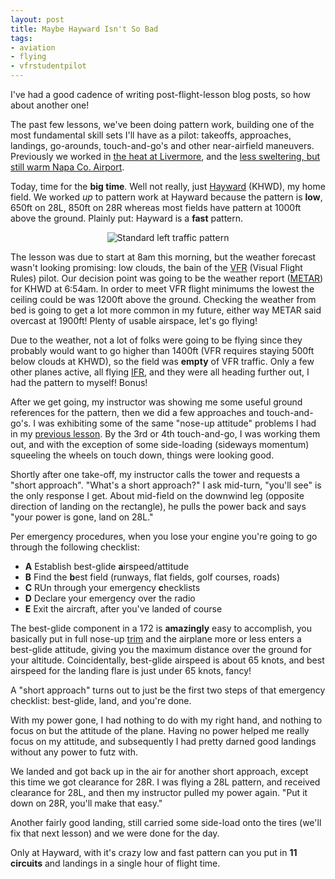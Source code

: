 ```yaml
---
layout: post
title: Maybe Hayward Isn't So Bad
tags:
- aviation
- flying
- vfrstudentpilot
---
```


I've had a good cadence of writing post-flight-lesson blog posts, so how about
another one!


The past few lessons, we've been doing pattern work, building one of the most
fundamental skill sets I'll have as a pilot: takeoffs, approaches, landings,
go-arounds, touch-and-go's and other near-airfield maneuvers. Previously we
worked in [the heat at
Livermore](/2013/06/01/wheels-down-livermore.html), and the [less sweltering,
but still warm Napa Co. Airport](/2013/06/08/good-morning-napa.html).


Today, time for the **big time**. Well not really, just
[Hayward](http://www.airnav.com/airport/KHWD) (KHWD), my home field. We worked *up* to
pattern work at Hayward because the pattern is **low**, 650ft on 28L, 850ft on
28R whereas most fields have pattern at 1000ft above the ground. Plainly put: Hayward is a
**fast** pattern.

<center><img
src="http://agentdero.cachefly.net/unethicalblogger.com/images/Traffic_Pattern_small.jpg"
alt="Standard left traffic pattern"/></center>

The lesson was due to start at 8am this morning, but the weather forecast
wasn't looking promising: low clouds, the bain of the
[VFR](https://en.wikipedia.org/wiki/Visual_flight_rules) (Visual Flight Rules)
pilot. Our decision point was going to be the weather report
([METAR](https://en.wikipedia.org/wiki/METAR)) for KHWD at 6:54am. In order to
meet VFR flight minimums the lowest the ceiling could be was 1200ft above the
ground. Checking the weather from bed is going to get a lot more common in my
future, either way METAR said overcast at 1900ft! Plenty of usable airspace, let's go
flying!

Due to the weather, not a lot of folks were going to be flying since they
probably would want to go higher than 1400ft (VFR requires staying 500ft below clouds
at KHWD), so the field was **empty** of VFR traffic. Only a few other planes
active, all flying
[IFR](https://en.wikipedia.org/wiki/Instrument_flight_rules), and they were all
heading further out, I had the pattern to myself! Bonus!

After we get going, my instructor was showing me some useful ground references
for the pattern, then we did a few approaches and touch-and-go's. I was
exhibiting some of the same "nose-up attitude" problems I had in my [previous
lesson](/2013/06/08/good-morning-napa.html). By the 3rd or 4th touch-and-go,
I was working them out, and with the exception of some side-loading (sideways
momentum) squeeling the wheels on touch down, things were looking good.

Shortly after one take-off, my instructor calls the tower and requests a "short
approach". "What's a short approach?" I ask mid-turn, "you'll see" is the only
response I get. About mid-field on the downwind leg (opposite direction of
landing on the rectangle), he pulls the power back and says "your power is
gone, land on 28L."

Per emergency procedures, when you lose your engine you're going to go through
the following checklist:

 * **A** Establish best-glide **a**irspeed/attitude
 * **B** Find the **b**est field (runways, flat fields, golf courses, roads)
 * **C** RUn through your emergency **c**hecklists
 * **D** Declare your emergency over the radio
 * **E** Exit the aircraft, after you've landed of course

The best-glide component in a 172 is **amazingly** easy to accomplish, you
basically put in full nose-up [trim](https://en.wikipedia.org/wiki/Trim_tab)
and the airplane more or less enters a best-glide attitude, giving you the
maximum distance over the ground for your altitude. Coincidentally, best-glide
airspeed is about 65 knots, and best airspeed for the landing flare is just
under 65 knots, fancy!

A "short approach" turns out to just be the first two steps of that emergency
checklist: best-glide, land, and you're done.

With my power gone, I had nothing to do with my right hand, and nothing to
focus on but the attitude of the plane. Having no power helped me
really focus on my attitude, and subsequently I had pretty darned good
landings without any power to futz with.

We landed and got back up in the air for another short approach, except this
time we got clearance for 28R. I was flying a 28L pattern, and received
clearance for 28L, and then my instructor pulled my power again. "Put it down
on 28R, you'll make that easy."

Another fairly good landing, still carried some side-load onto the tires (we'll
fix that next lesson) and we were done for the day.

Only at Hayward, with it's crazy low and fast pattern can you put in **11
circuits** and landings in a single hour of flight time.

